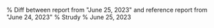 % Diff between report from "June 25, 2023" and reference report from "June 24, 2023"
% Strudy
% June 25, 2023


